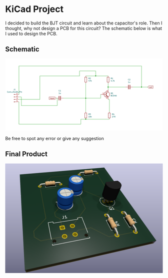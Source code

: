 # KiCad Project
I decided to build the BJT circuit and learn about the capacitor's role.
Then I thought, why not design a PCB for this circuit?
The schematic below is what I used to design the PCB.
## Schematic

![](sch.png)

Be free to spot any error or give any suggestion
## Final Product
![](bjt.png)
